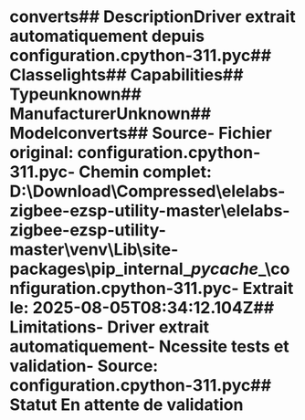 # converts##  DescriptionDriver extrait automatiquement depuis configuration.cpython-311.pyc##  Classelights##  Capabilities##  Typeunknown##  ManufacturerUnknown##  Modelconverts##  Source- **Fichier original**: configuration.cpython-311.pyc- **Chemin complet**: D:\Download\Compressed\elelabs-zigbee-ezsp-utility-master\elelabs-zigbee-ezsp-utility-master\venv\Lib\site-packages\pip\_internal\__pycache__\configuration.cpython-311.pyc- **Extrait le**: 2025-08-05T08:34:12.104Z##  Limitations- Driver extrait automatiquement- Ncessite tests et validation- Source: configuration.cpython-311.pyc##  Statut En attente de validation